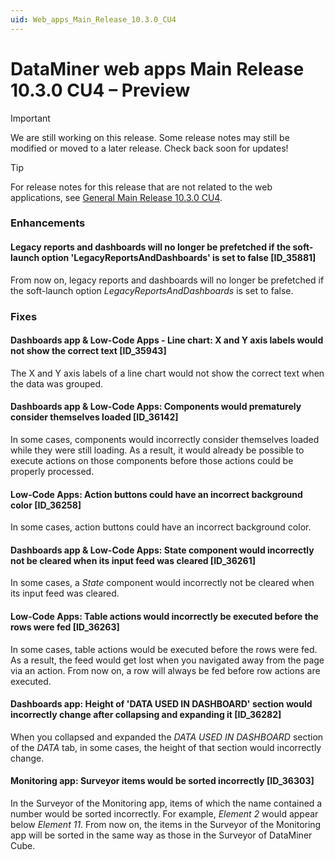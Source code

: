 ```yaml
---
uid: Web_apps_Main_Release_10.3.0_CU4
---
```


# DataMiner web apps Main Release 10.3.0 CU4 – Preview

> [!IMPORTANT]
> We are still working on this release. Some release notes may still be modified or moved to a later release. Check back soon for updates!

> [!TIP]
> For release notes for this release that are not related to the web applications, see [General Main Release 10.3.0 CU4](xref:General_Main_Release_10.3.0_CU4).

### Enhancements

#### Legacy reports and dashboards will no longer be prefetched if the soft-launch option 'LegacyReportsAndDashboards' is set to false [ID_35881]

<!-- MR 10.3.0 [CU4] - FR 10.3.6 -->

From now on, legacy reports and dashboards will no longer be prefetched if the soft-launch option *LegacyReportsAndDashboards* is set to false.

### Fixes

#### Dashboards app & Low-Code Apps - Line chart: X and Y axis labels would not show the correct text [ID_35943]

<!-- MR 10.3.0 [CU4] - FR 10.3.7 -->

The X and Y axis labels of a line chart would not show the correct text when the data was grouped.

#### Dashboards app & Low-Code Apps: Components would prematurely consider themselves loaded [ID_36142]

<!-- MR 10.3.0 [CU4] - FR 10.3.7 -->

In some cases, components would incorrectly consider themselves loaded while they were still loading. As a result, it would already be possible to execute actions on those components before those actions could be properly processed.

#### Low-Code Apps: Action buttons could have an incorrect background color [ID_36258]

<!-- MR 10.3.0 [CU4] - FR 10.3.6 -->

In some cases, action buttons could have an incorrect background color.

#### Dashboards app & Low-Code Apps: State component would incorrectly not be cleared when its input feed was cleared [ID_36261]

<!-- MR 10.2.0 [CU16]/10.3.0 [CU4] - FR 10.3.7 -->

In some cases, a *State* component would incorrectly not be cleared when its input feed was cleared.

#### Low-Code Apps: Table actions would incorrectly be executed before the rows were fed [ID_36263]

<!-- MR 10.2.0 [CU16]/10.3.0 [CU4] - FR 10.3.7 -->

In some cases, table actions would be executed before the rows were fed. As a result, the feed would get lost when you navigated away from the page via an action. From now on, a row will always be fed before row actions are executed.

#### Dashboards app: Height of 'DATA USED IN DASHBOARD' section would incorrectly change after collapsing and expanding it [ID_36282]

<!-- MR 10.2.0 [CU16]/10.3.0 [CU4] - FR 10.3.7 -->

When you collapsed and expanded the *DATA USED IN DASHBOARD* section of the *DATA* tab, in some cases, the height of that section would incorrectly change.

#### Monitoring app: Surveyor items would be sorted incorrectly [ID_36303]

<!-- MR 10.2.0 [CU16]/10.3.0 [CU4] - FR 10.3.7 -->

In the Surveyor of the Monitoring app, items of which the name contained a number would be sorted incorrectly. For example, *Element 2* would appear below *Element 11*. From now on, the items in the Surveyor of the Monitoring app will be sorted in the same way as those in the Surveyor of DataMiner Cube.
